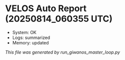 # VELOS Auto Report (20250814_060355 UTC)

- System: OK
- Logs: summarized
- Memory: updated

_This file was generated by run_giwanos_master_loop.py_